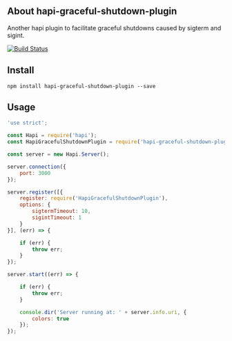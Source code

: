 
## About hapi-graceful-shutdown-plugin

Another hapi plugin to facilitate graceful shutdowns caused by sigterm and sigint.

[![Build Status](https://travis-ci.org/visualjeff/hapi-graceful-shutdown-plugin.png)](https://travis-ci.org/visualjeff/hapi-graceful-shutdown-plugin)

## Install
```
npm install hapi-graceful-shutdown-plugin --save
```


## Usage

```js
'use strict';

const Hapi = require('hapi');
const HapiGracefulShutdownPlugin = require('hapi-graceful-shutdown-plugin')

const server = new Hapi.Server();

server.connection({
    port: 3000
});

server.register([{
    register: require('HapiGracefulShutdownPlugin'),
    options: {
        sigtermTimeout: 10,
        sigintTimeout: 1
    }
}], (err) => {

    if (err) {
        throw err;
    }
});

server.start((err) => {

    if (err) {
        throw err;
    }

    console.dir('Server running at: ' + server.info.uri, {
        colors: true
    });
});
```
